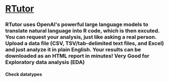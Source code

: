 # [RTutor](http://rtutor.ai/)   
### RTutor uses OpenAI's powerful large language models to translate natural language into R code, which is then excuted. You can request your analysis, just like asking a real person. Upload a data file (CSV, TSV/tab-delimited text files, and Excel) and just analyze it in plain English. Your results can be downloaded as an HTML report in minutes! Very Good for Exploratory data analysis (EDA) 

#### Check datatypes
